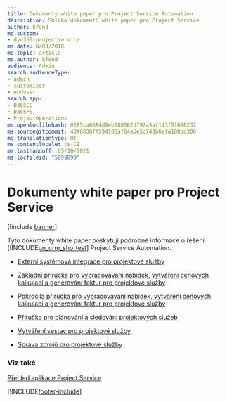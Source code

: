 ```yaml
---
title: Dokumenty white paper pro Project Service Automation
description: Sbírka dokumentů white paper pro Project Service
author: kfend
ms.custom:
- dyn365-projectservice
ms.date: 8/03/2018
ms.topic: article
ms.author: kfend
audience: Admin
search.audienceType:
- admin
- customizer
- enduser
search.app:
- D365CE
- D365PS
- ProjectOperations
ms.openlocfilehash: 0385ca6684d0eb580502d792a5af143f51616237
ms.sourcegitcommit: 40f68387f594180af64a5e5c748b6efa188bd300
ms.translationtype: HT
ms.contentlocale: cs-CZ
ms.lasthandoff: 05/10/2021
ms.locfileid: "5998898"
---
```

# <a name="white-papers-for-project-service"></a>Dokumenty white paper pro Project Service

[!include [banner](../includes/psa-now-project-operations.md)]

Tyto dokumenty white paper poskytují podrobné informace o řešení [!INCLUDE[pn_crm_shortest](../includes/pn-crm-shortest.md)] Project Service Automation.

-   [Externí systémová integrace pro projektové služby](https://go.microsoft.com/fwlink/?LinkId=825445)

-   [Základní příručka pro vypracovávání nabídek, vytváření cenových kalkulací a generování faktur pro projektové služby](https://go.microsoft.com/fwlink/?LinkId=825241)

-   [Pokročilá příručka pro vypracovávání nabídek, vytváření cenových kalkulací a generování faktur pro projektové služby](https://go.microsoft.com/fwlink/?LinkId=825242)

-   [Příručka pro plánování a sledování projektových služeb](https://go.microsoft.com/fwlink/?LinkId=825243)

-   [Vytváření sestav pro projektové služby](https://go.microsoft.com/fwlink/?LinkId=825446)

-   [Správa zdrojů pro projektové služby](https://go.microsoft.com/fwlink/?LinkId=825244)

### <a name="see-also"></a>Viz také
 [Přehled aplikace Project Service](../psa/overview.md)


[!INCLUDE[footer-include](../includes/footer-banner.md)]